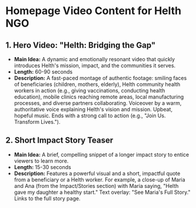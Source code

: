 # Homepage Video Content for Helth NGO

## 1. Hero Video: "Helth: Bridging the Gap"
*   **Main Idea:** A dynamic and emotionally resonant video that quickly introduces Helth's mission, impact, and the communities it serves.
*   **Length:** 60-90 seconds
*   **Description:** A fast-paced montage of authentic footage: smiling faces of beneficiaries (children, mothers, elderly), Helth community health workers in action (e.g., giving vaccinations, conducting health education), mobile clinics reaching remote areas, local manufacturing processes, and diverse partners collaborating. Voiceover by a warm, authoritative voice explaining Helth's vision and mission. Upbeat, hopeful music. Ends with a strong call to action (e.g., "Join Us. Transform Lives.").

## 2. Short Impact Story Teaser
*   **Main Idea:** A brief, compelling snippet of a longer impact story to entice viewers to learn more.
*   **Length:** 15-30 seconds
*   **Description:** Features a powerful visual and a short, impactful quote from a beneficiary or a Helth worker. For example, a close-up of Maria and Ana (from the Impact/Stories section) with Maria saying, "Helth gave my daughter a healthy start." Text overlay: "See Maria's Full Story." Links to the full story page.
